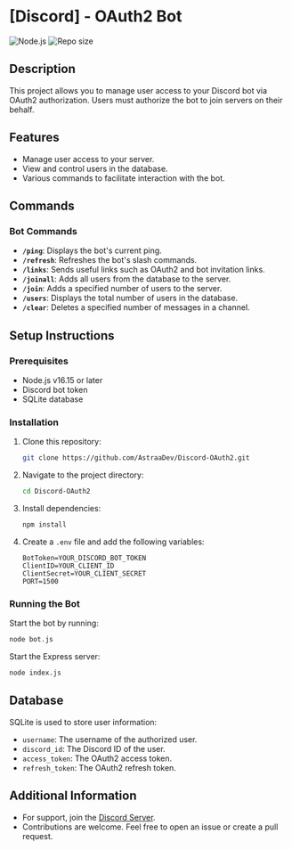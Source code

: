 # [Discord] - OAuth2 Bot

![Node.js](https://img.shields.io/badge/Nodejs-16.15-informational.svg)
![Repo size](https://img.shields.io/github/repo-size/AstraaDev/Discord-OAuth2.svg?label=Repo%20size&style=flat-square)

## Description
This project allows you to manage user access to your Discord bot via OAuth2 authorization. Users must authorize the bot to join servers on their behalf.

## Features
- Manage user access to your server.
- View and control users in the database.
- Various commands to facilitate interaction with the bot.

## Commands

### Bot Commands
- **`/ping`**: Displays the bot's current ping.
- **`/refresh`**: Refreshes the bot's slash commands.
- **`/links`**: Sends useful links such as OAuth2 and bot invitation links.
- **`/joinall`**: Adds all users from the database to the server.
- **`/join`**: Adds a specified number of users to the server.
- **`/users`**: Displays the total number of users in the database.
- **`/clear`**: Deletes a specified number of messages in a channel.

## Setup Instructions

### Prerequisites
- Node.js v16.15 or later
- Discord bot token
- SQLite database

### Installation
1. Clone this repository:
   ```bash
   git clone https://github.com/AstraaDev/Discord-OAuth2.git
   ```
2. Navigate to the project directory:
   ```bash
   cd Discord-OAuth2
   ```
3. Install dependencies:
   ```bash
   npm install
   ```
4. Create a `.env` file and add the following variables:
   ```env
   BotToken=YOUR_DISCORD_BOT_TOKEN
   ClientID=YOUR_CLIENT_ID
   ClientSecret=YOUR_CLIENT_SECRET
   PORT=1500
   ```

### Running the Bot
Start the bot by running:
```bash
node bot.js
```

Start the Express server:
```bash
node index.js
```

## Database
SQLite is used to store user information:
- `username`: The username of the authorized user.
- `discord_id`: The Discord ID of the user.
- `access_token`: The OAuth2 access token.
- `refresh_token`: The OAuth2 refresh token.

## Additional Information
- For support, join the [Discord Server](https://discord.gg/PKR7nM9j9U).
- Contributions are welcome. Feel free to open an issue or create a pull request.
